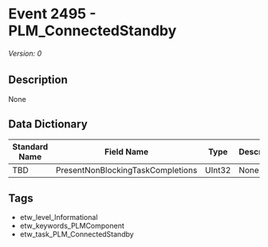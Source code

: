 # Event 2495 - PLM_ConnectedStandby
###### Version: 0

## Description
None

## Data Dictionary
|Standard Name|Field Name|Type|Description|Sample Value|
|---|---|---|---|---|
|TBD|PresentNonBlockingTaskCompletions|UInt32|None|`None`|

## Tags
* etw_level_Informational
* etw_keywords_PLMComponent
* etw_task_PLM_ConnectedStandby